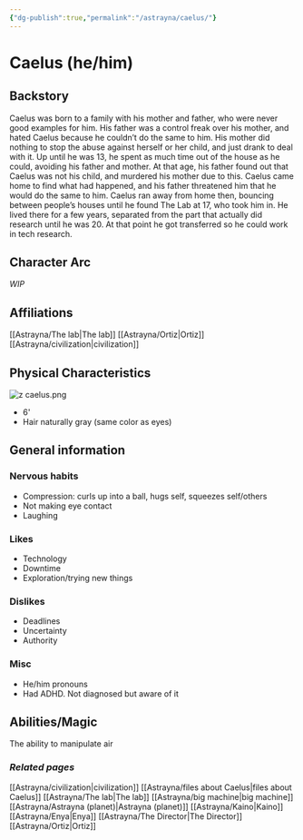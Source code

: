 ```yaml
---
{"dg-publish":true,"permalink":"/astrayna/caelus/"}
---
```


# Caelus (he/him)
## Backstory
Caelus was born to a family with his mother and father, who were never good examples for him. His father was a control freak over his mother, and hated Caelus because he couldn’t do the same to him. His mother did nothing to stop the abuse against herself or her child, and just drank to deal with it. Up until he was 13, he spent as much time out of the house as he could, avoiding his father and mother. At that age, his father found out that Caelus was not his child, and murdered his mother due to this. Caelus came home to find what had happened, and his father threatened him that he would do the same to him. Caelus ran away from home then, bouncing between people’s houses until he found The Lab at 17, who took him in. He lived there for a few years, separated from the part that actually did research until he was 20. At that point he got transferred so he could work in tech research.
## Character Arc
*WIP*

## Affiliations
[[Astrayna/The lab\|The lab]]
[[Astrayna/Ortiz\|Ortiz]]
[[Astrayna/civilization\|civilization]]
## Physical Characteristics
![z caelus.png](/img/user/Astrayna/z%20caelus.png)
- 6'
- Hair naturally gray (same color as eyes)
## General information
### Nervous habits 
- Compression: curls up into a ball, hugs self, squeezes self/others
- Not making eye contact
- Laughing
### Likes
- Technology
- Downtime
- Exploration/trying new things
### Dislikes
- Deadlines
- Uncertainty
- Authority
### Misc
- He/him pronouns
- Had ADHD. Not diagnosed but aware of it

## Abilities/Magic
The ability to manipulate air

### *Related pages*
[[Astrayna/civilization\|civilization]]
[[Astrayna/files about Caelus\|files about Caelus]]
[[Astrayna/The lab\|The lab]]
[[Astrayna/big machine\|big machine]]
[[Astrayna/Astrayna (planet)\|Astrayna (planet)]]
[[Astrayna/Kaino\|Kaino]]
[[Astrayna/Enya\|Enya]]
[[Astrayna/The Director\|The Director]]
[[Astrayna/Ortiz\|Ortiz]]


